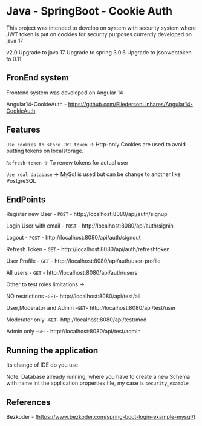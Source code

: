 # Java - SpringBoot - Cookie Auth

This project was intended to develop on system with security system
where JWT token is put on cookies for security purposes.currently
developed on java 17

v2.0
Upgrade to java 17
Upgrade to spring 3.0.6
Upgrade to jsonwebtoken to 0.11

## FronEnd system

Frontend system was developed on Angular 14

Angular14-CookieAuth - https://github.com/EliedersonLinhares/Angular14-CookieAuth

## Features

`Use cookies to store JWT token` -> Http-only Cookies are used to avoid putting tokens on localstorage.

`Refresh-token` -> To renew tokens for actual user

`Use real database` -> MySql is used but can be change to another like PostgreSQL

## EndPoints

Register new User - `POST` - http://localhost:8080/api/auth/signup

Login User with email - `POST` - http://localhost:8080/api/auth/signin

Logout - `POST` - http://localhost:8080/api/auth/signout

Refresh Token - `GET` - http://localhost:8080/api/auth/refreshtoken

User Profile - `GET` - http://localhost:8080/api/auth/user-profile

All users - `GET` - http://localhost:8080/api/auth/users

Other to test roles limitations ->

NO restrictions -`GET`- http://localhost:8080/api/test/all

User,Moderator and Admin -`GET`- http://localhost:8080/api/test/user

Moderator only -`GET`- http://localhost:8080/api/test/mod

Admin only -`GET`- http://localhost:8080/api/test/admin

## Running the application

Its change of IDE do you use

Note: Database already running, where you have to create a new
Schema with name int the application.properties file, my case is `security_example`

## References

Bezkoder - (https://www.bezkoder.com/spring-boot-login-example-mysql/)
